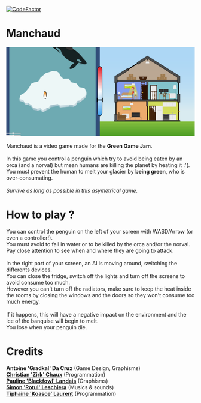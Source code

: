 [![CodeFactor](https://www.codefactor.io/repository/github/xwilarg/manchaud/badge)](https://www.codefactor.io/repository/github/xwilarg/manchaud)<br/>
# Manchaud
![Game Image](https://github.com/Xwilarg/Manchaud/blob/master/Images/GameImage.png)

Manchaud is a video game made for the **Green Game Jam**.<br/><br/>
In this game you control a penguin which try to avoid being eaten by an orca (and a norval) but mean humans are killing the planet by heating it :'(.<br/>
You must prevent the human to melt your glacier by **being green**, who is over-consumating.<br/><br/>
*Survive as long as possible in this asymetrical game.*<br/>
# How to play ?
You can control the penguin on the left of your screen with WASD/Arrow (or even a controller!).<br/>
You must avoid to fall in water or to be killed by the orca and/or the norval.<br/>
Pay close attention to see when and where they are going to attack.<br/><br/>
In the right part of your screen, an AI is moving around, switching the differents devices.<br/>
You can close the fridge, switch off the lights and turn off the screens to avoid consume too much.<br/>
However you can't turn off the radiators, make sure to keep the heat inside the rooms by closing the windows and the doors so they won't consume too much energy.<br/><br/>
If it happens, this will have a negative impact on the environment and the ice of the banquise will begin to melt.<br/>
You lose when your penguin die.<br/>
# Credits
**Antoine 'Gradkal' Da Cruz** (Game Design, Graphisms)<br/>
[**Christian 'Zirk' Chaux**](https://zirk.eu/) (Programmation)<br/>
[**Pauline 'Blackfowl' Landais**](https://issuu.com/paulinelandais/docs/pauline_landais_book_2018) (Graphisms)<br/>
[**Simon 'Rotul' Leschiera**](https://vimeo.com/user62744451) (Musics & sounds)<br/>
[**Tiphaine 'Koasce' Laurent**](https://tiphaine-laurent.fr/) (Programmation)<br/>
